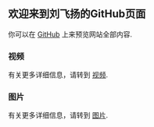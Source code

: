 ## 欢迎来到刘飞扬的GitHub页面

你可以在 [GitHub](https://github.com/SimonLiu296/simonliu296.github.io) 上来预览网站全部内容.

### 视频

有关更多详细信息，请转到 [视频](./video).

### 图片

有关更多详细信息，请转到 [图片](./pic).
